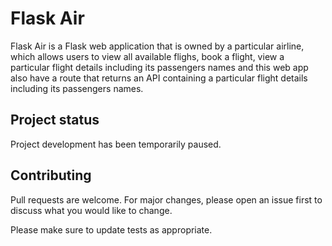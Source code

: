 # Flask Air
Flask Air is a Flask web application that is owned by a particular airline, which allows users to view all available flighs, book a flight, view a particular flight details including its passengers names and this web app also have a route that returns an API containing a particular flight details including its passengers names.

## Project status
Project development has been temporarily paused.

## Contributing
Pull requests are welcome. For major changes, please open an issue first to discuss what you would like to change.

Please make sure to update tests as appropriate.